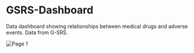 # GSRS-Dashboard
Data dashboard showing relationships between medical drugs and adverse events. Data from G-SRS.

![Page 1](https://github.com/czhang2718/GSRS-Dashboard/blob/master/gsrs%20dashboard%20pic.PNG?raw=true)
